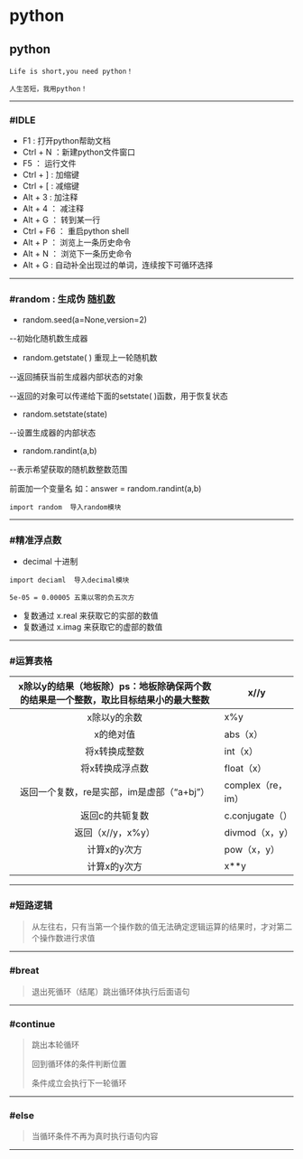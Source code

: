 # python



## python

```shell
Life is short,you need python！

人生苦短，我用python！
```

---



### #IDLE

* F1 : 打开python帮助文档
* Ctrl + N ：新建python文件窗口
* F5 ： 运行文件
* Ctrl + ] : 加缩键
* Ctrl + [ : 减缩键
* Alt + 3 : 加注释
* Alt + 4 ： 减注释
* Alt + G ： 转到某一行
* Ctrl + F6 ： 重启python shell
* Alt + P ： 浏览上一条历史命令
* Alt + N ： 浏览下一条历史命令
* Alt + G : 自动补全出现过的单词，连续按下可循环选择 

---



### #random : 生成伪 <u>随机数</u>



* random.seed(a=None,version=2)

 --初始化随机数生成器



* random.getstate( ) 重现上一轮随机数

 --返回捕获当前生成器内部状态的对象

 --返回的对象可以传递给下面的setstate( )函数，用于恢复状态



* random.setstate(state)

 --设置生成器的内部状态



* random.randint(a,b)

 --表示希望获取的随机数整数范围

 前面加一个变量名 如：answer = random.randint(a,b)



```shell
import random  导入random模块
```

---



### #精准浮点数



* decimal 十进制 

```shell
import deciaml  导入decimal模块
```

```shell
5e-05 = 0.00005 五乘以零的负五次方
```

* 复数通过 x.real 来获取它的实部的数值
* 复数通过 x.imag 来获取它的虚部的数值

---



### #运算表格



| x除以y的结果（地板除）ps：地板除确保两个数的结果是一个整数，取比目标结果小的最大整数 | x//y              |
| :----------------------------------------------------------: | ----------------- |
|                         x除以y的余数                         | x%y               |
|                          x的绝对值                           | abs（x）          |
|                        将x转换成整数                         | int（x）          |
|                       将x转换成浮点数                        | float（x）        |
|          返回一个复数，re是实部，im是虚部（“a+bj”）          | complex（re，im） |
|                       返回c的共轭复数                        | c.conjugate（）   |
|                      返回（x//y，x%y）                       | divmod（x，y）    |
|                         计算x的y次方                         | pow（x，y）       |
|                         计算x的y次方                         | x**y              |

---



### #短路逻辑

> 从左往右，只有当第一个操作数的值无法确定逻辑运算的结果时，才对第二个操作数进行求值

---



### #breat

> 退出死循环（结尾）跳出循环体执行后面语句

---



### #continue

> 跳出本轮循环
>
> 回到循环体的条件判断位置
>
> 条件成立会执行下一轮循环

---



### #else

> 当循环条件不再为真时执行语句内容

---





